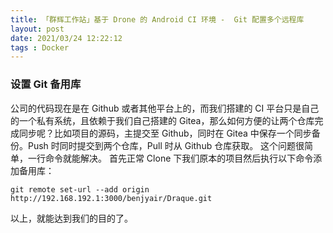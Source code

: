 ```yaml
---
title: 「群辉工作站」基于 Drone 的 Android CI 环境 -  Git 配置多个远程库
layout: post
date: 2021/03/24 12:22:12
tags : Docker
---
```


### 设置 Git 备用库
公司的代码现在是在 Github 或者其他平台上的，而我们搭建的 CI 平台只是自己的一个私有系统，且依赖于我们自己搭建的 Gitea，那么如何方便的让两个仓库完成同步呢？比如项目的源码，主提交至 Github，同时在 Gitea 中保存一个同步备份。Push 时同时提交到两个仓库，Pull 时从 Github 仓库获取。
这个问题很简单，一行命令就能解决。
首先正常 Clone 下我们原本的项目然后执行以下命令添加备用库：
```shell
git remote set-url --add origin http://192.168.192.1:3000/benjyair/Draque.git
```
以上，就能达到我们的目的了。
